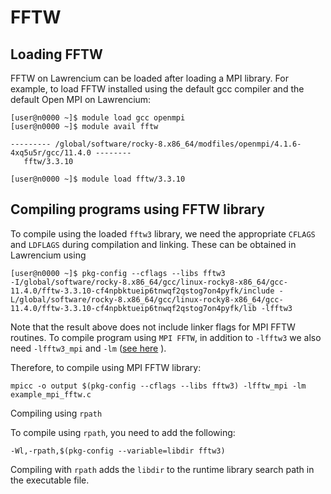 # FFTW

## Loading FFTW

FFTW on Lawrencium can be loaded after loading a MPI library. For example, to load FFTW installed using the default gcc compiler and the default Open MPI on Lawrencium:

```
[user@n0000 ~]$ module load gcc openmpi
[user@n0000 ~]$ module avail fftw

--------- /global/software/rocky-8.x86_64/modfiles/openmpi/4.1.6-4xq5u5r/gcc/11.4.0 --------
   fftw/3.3.10
```

```
[user@n0000 ~]$ module load fftw/3.3.10
```

## Compiling programs using FFTW library

To compile using the loaded `fftw3` library, we need the appropriate `CFLAGS` and `LDFLAGS` during compilation and linking. These can be obtained in Lawrencium using

```
[user@n0000 ~]$ pkg-config --cflags --libs fftw3
-I/global/software/rocky-8.x86_64/gcc/linux-rocky8-x86_64/gcc-11.4.0/fftw-3.3.10-cf4npbktueip6tnwqf2qstog7on4pyfk/include -L/global/software/rocky-8.x86_64/gcc/linux-rocky8-x86_64/gcc-11.4.0/fftw-3.3.10-cf4npbktueip6tnwqf2qstog7on4pyfk/lib -lfftw3
```

Note that the result above does not include linker flags for MPI FFTW routines. To compile program using `MPI FFTW`, in addition to `-lfftw3` we also need `-lfftw3_mpi` and `-lm` ([see here](https://www.fftw.org/fftw3_doc/Linking-and-Initializing-MPI-FFTW.html) ).

Therefore, to compile using MPI FFTW library:

```
mpicc -o output $(pkg-config --cflags --libs fftw3) -lfftw_mpi -lm example_mpi_fftw.c
```

Compiling using `rpath`

To compile using `rpath`, you need to add the following:

```
-Wl,-rpath,$(pkg-config --variable=libdir fftw3)
```

Compiling with `rpath` adds the `libdir` to the runtime library search path in the executable file.
